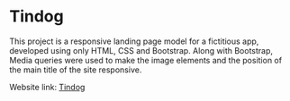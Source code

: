# Tindog

This project is a responsive landing page model for a fictitious app, developed using only HTML, CSS and Bootstrap. Along with Bootstrap, Media queries were used to make the image elements and the position of the main title of the site responsive.

Website link: [Tindog](https://vigilant-hypatia-60b5c2.netlify.app/)
